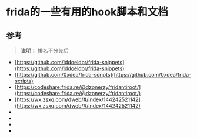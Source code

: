 # frida的一些有用的hook脚本和文档

## 参考

>**说明：** 排名不分先后

- [https://github.com/iddoeldor/frida-snippets](https://github.com/iddoeldor/frida-snippets)
- [https://github.com/0xdea/frida-scripts](https://github.com/0xdea/frida-scripts)
- [https://codeshare.frida.re/@dzonerzy/fridantiroot/](https://codeshare.frida.re/@dzonerzy/fridantiroot/)
- [https://wx.zsxq.com/dweb/#/index/144242521142](https://wx.zsxq.com/dweb/#/index/144242521142)
- []()
- []()
- []()
- []()
